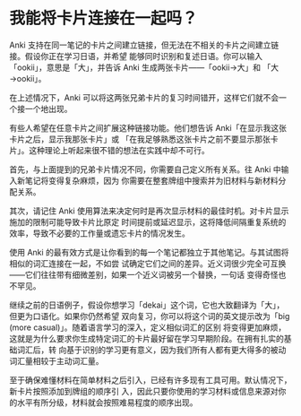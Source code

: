 # 我能将卡片连接在一起吗？

Anki 支持在同一笔记的卡片之间建立链接，但无法在不相关的卡片之间建立链接。假设你正在学习日语，并希望
能够同时识别和复述日语。你可以输入「ookii」，意思是「大」，并告诉 Anki 生成两张卡片——「ookii→大」和
「大→ookii」。

在上述情况下，Anki 可以将这两张兄弟卡片的复习时间错开，这样它们就不会一个接一个地出现。

有些人希望在任意卡片之间扩展这种链接功能。他们想告诉 Anki「在显示我这张卡片之后，显示我那张卡片」或
「在我足够熟悉这张卡片之前不要显示那张卡片」。这种理论上听起来很不错的想法在实践中却不可行。

首先，与上面提到的兄弟卡片情况不同，你需要自己定义所有关系。往 Anki 中输入新笔记将变得复杂麻烦，因为
你需要在整套牌组中搜索并为旧材料与新材料分配关系。

其次，请记住 Anki 使用算法来决定何时是再次显示材料的最佳时机。对卡片显示施加的限制可能导致卡片比原定
时间提前或延迟显示，这将降低间隔重复系统的效率，导致不必要的工作量或遗忘卡片的情况发生。

使用 Anki 的最有效方式是让你看到的每一个笔记都独立于其他笔记。与其试图将相似的词汇连接在一起，不如尝
试确定它们之间的差异。近义词很少完全可互换——它们往往带有细微差别，如果一个近义词被另一个替换，一句话
变得奇怪也不罕见。

继续之前的日语例子，假设你想学习「dekai」这个词，它也大致翻译为「大」，但更为口语化。如果你仍然希望
双向复习，你可以将这个词的英文提示改为「big (more casual)」。随着语言学习的深入，定义相似词汇的区别
将变得更加麻烦，这就是为什么要求你生成特定词汇的卡片最好留在学习早期阶段。在拥有扎实的基础词汇后，转
向基于识别的学习更有意义，因为我们所有人都有更大得多的被动词汇量相较于主动词汇量。

至于确保难懂材料在简单材料之后引入，已经有许多现有工具可用。默认情况下，新卡片按照添加到牌组的顺序引
入，因此只要你使用的学习材料或信息来源对你的水平有所分级，材料就会按照难易程度的顺序出现。
